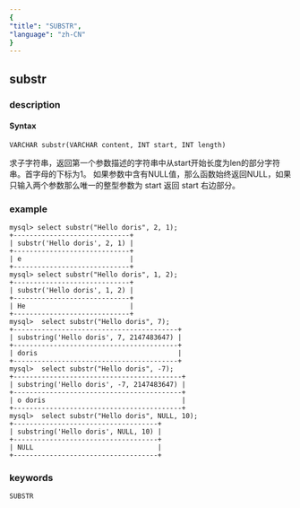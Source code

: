 ```yaml
---
{
"title": "SUBSTR",
"language": "zh-CN"
}
---
```


<!-- 
Licensed to the Apache Software Foundation (ASF) under one
or more contributor license agreements.  See the NOTICE file
distributed with this work for additional information
regarding copyright ownership.  The ASF licenses this file
to you under the Apache License, Version 2.0 (the
"License"); you may not use this file except in compliance
with the License.  You may obtain a copy of the License at
  http://www.apache.org/licenses/LICENSE-2.0
Unless required by applicable law or agreed to in writing,
software distributed under the License is distributed on an
"AS IS" BASIS, WITHOUT WARRANTIES OR CONDITIONS OF ANY
KIND, either express or implied.  See the License for the
specific language governing permissions and limitations
under the License.
-->

## substr
### description
#### Syntax

`VARCHAR substr(VARCHAR content, INT start, INT length)`

求子字符串，返回第一个参数描述的字符串中从start开始长度为len的部分字符串。首字母的下标为1。
如果参数中含有NULL值，那么函数始终返回NULL，如果只输入两个参数那么唯一的整型参数为 start 返回 start 右边部分。

### example

```
mysql> select substr("Hello doris", 2, 1);
+-----------------------------+
| substr('Hello doris', 2, 1) |
+-----------------------------+
| e                           |
+-----------------------------+
mysql> select substr("Hello doris", 1, 2);
+-----------------------------+
| substr('Hello doris', 1, 2) |
+-----------------------------+
| He                          |
+-----------------------------+
mysql>  select substr("Hello doris", 7);
+-----------------------------------------+
| substring('Hello doris', 7, 2147483647) |
+-----------------------------------------+
| doris                                   |
+-----------------------------------------+
mysql>  select substr("Hello doris", -7);
+------------------------------------------+
| substring('Hello doris', -7, 2147483647) |
+------------------------------------------+
| o doris                                  |
+------------------------------------------+
mysql>  select substr("Hello doris", NULL, 10);
+------------------------------------+
| substring('Hello doris', NULL, 10) |
+------------------------------------+
| NULL                               |
+------------------------------------+
```
### keywords
    SUBSTR
